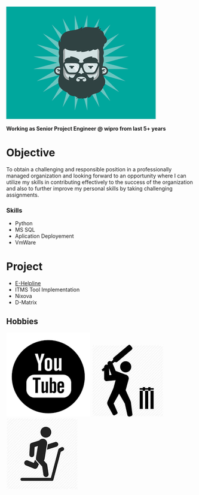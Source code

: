 ![Image](avatar-cool_1x.jpg)

**Working as Senior Project Engineer @ wipro from last 5+ years**

# Objective

To obtain a challenging and responsible position in a professionally managed organization and looking forward to an opportunity where I can utilize my skills in contributing effectively to the success of the organization and also to further improve my personal skills by taking challenging assignments.


### Skills

- Python
- MS SQL
- Aplication Deployement
- VmWare

# Project
- [E-Helpline](https://stiwary1992.github.io/E-Helpline/)
- ITMS Tool Implementation
- Nixova
- D-Matrix



## Hobbies
![Image](youtube.png)
![Image](cicket.jpg)
![Image](gym.jpg)



